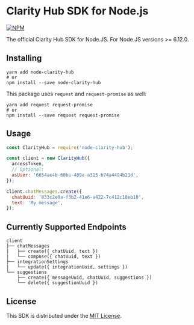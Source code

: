# Clarity Hub SDK for Node.js

[![NPM](https://nodei.co/npm/node-clarity-hub.png)](https://nodei.co/npm/node-clarity-hub/)

The official Clarity Hub SDK for Node.JS. For Node.JS versions >= 6.12.0.

## Installing

```
yarn add node-clarity-hub
# or
npm install --save node-clarity-hub
```

This package uses `request` and `request-promise` as well:

```
yarn add request request-promise
# or
npm install --save request request-promise
```

## Usage

```js
const ClarityHub = require('node-clarity-hub');

const client = new ClarityHub({
  accessToken,
  // Optional:
  asUser: '6654ae4b-60be-489e-a315-b74a4494b21d',
});

client.chatMessages.create({
  chatUuid: '833c2e0a-f3b2-41e6-a422-7c412c18eb18',
  text: 'My message',
});
```

## Currently Supported Endpoints

```
client
├── chatMessages
|   ├── create({ chatUuid, text })
|   └── compose({ chatUuid, text })
├── integrationSettings
|   └── update({ integrationUuid, settings })
└── suggestions
    ├── create({ messageUuid, chatUuid, suggestions })
    └── delete({ suggestionUuid })
```

## License

This SDK is distributed under the [MIT License](./LICENSE).
